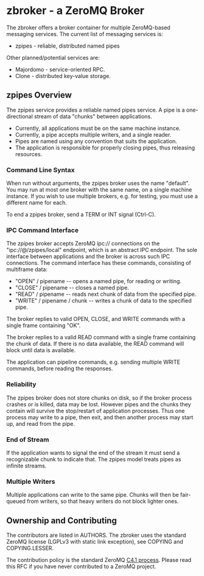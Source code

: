 # zbroker - a ZeroMQ Broker

The zbroker offers a broker container for multiple ZeroMQ-based messaging services. The current list of messaging services is:

* zpipes - reliable, distributed named pipes

Other planned/potential services are:

* Majordomo - service-oriented RPC.
* Clone - distributed key-value storage.

## zpipes Overview

The zpipes service provides a reliable named pipes service. A pipe is a one-directional stream of data "chunks" between applications.

* Currently, all applications must be on the same machine instance.
* Currently, a pipe accepts multiple writers, and a single reader.
* Pipes are named using any convention that suits the application.
* The application is responsible for properly closing pipes, thus releasing resources.

### Command Line Syntax

When run without arguments, the zpipes broker uses the name "default". You may run at most one broker with the same name, on a single machine instance. If you wish to use multiple brokers, e.g. for testing, you must use a different name for each.

To end a zpipes broker, send a TERM or INT signal (Ctrl-C).

### IPC Command Interface

The zpipes broker accepts ZeroMQ ipc:// connections on the "ipc://@/zpipes/local" endpoint, which is an abstract IPC endpoint. The sole interface between applications and the broker is across such IPC connections. The command interface has these commands, consisting of multiframe data:

* "OPEN" / pipename -- opens a named pipe, for reading or writing.
* "CLOSE" / pipename -- closes a named pipe.
* "READ" / pipename -- reads next chunk of data from the specified pipe.
* "WRITE" / pipename / chunk -- writes a chunk of data to the specified pipe.

The broker replies to valid OPEN, CLOSE, and WRITE commands with a single frame containing "OK".

The broker replies to a valid READ command with a single frame containing the chunk of data. If there is no data available, the READ command will block until data is available.

The application can pipeline commands, e.g. sending multiple WRITE commands, before reading the responses.

### Reliability

The zpipes broker does not store chunks on disk, so if the broker process crashes or is killed, data may be lost. However pipes and the chunks they contain will survive the stop/restart of application processes. Thus one process may write to a pipe, then exit, and then another process may start up, and read from the pipe.

### End of Stream

If the application wants to signal the end of the stream it must send a recognizable chunk to indicate that. The zpipes model treats pipes as infinite streams.

### Multiple Writers

Multiple applications can write to the same pipe. Chunks will then be fair-queued from writers, so that heavy writers do not block lighter ones.

## Ownership and Contributing

The contributors are listed in AUTHORS. The zbroker uses the standard ZeroMQ license (LGPLv3 with static link exception), see COPYING and COPYING.LESSER.

The contribution policy is the standard ZeroMQ [C4.1 process](http://rfc.zeromq.org/spec:22). Please read this RFC if you have never contributed to a ZeroMQ project.
